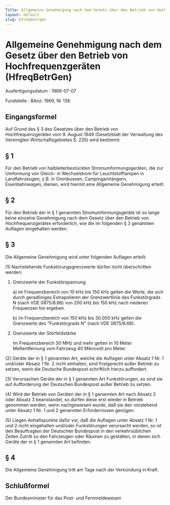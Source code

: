```yaml
---
Title: Allgemeine Genehmigung nach dem Gesetz über den Betrieb von Hochfrequenzgeräten
layout: default
slug: hfreqbetrgen
---
```


# Allgemeine Genehmigung nach dem Gesetz über den Betrieb von Hochfrequenzgeräten (HfreqBetrGen)

Ausfertigungsdatum
:   1969-07-07

Fundstelle
:   BAnz: 1969, Nr 138



## Eingangsformel

Auf Grund des § 3 des Gesetzes über den Betrieb von
Hochfrequenzgeräten vom 9. August 1949 (Gesetzblatt der Verwaltung des
Vereinigten Wirtschaftsgebietes S. 235) wird bestimmt:


## § 1

Für den Betrieb von halbleiterbestückten Stromumformungsgeräten, die
zur Umformung von Gleich- in Wechselstrom für Leuchtstofflampen in
Landfahrzeugen, z.B. in Omnibussen, Campinganhängern, Eisenbahnwagen,
dienen, wird hiermit eine Allgemeine Genehmigung erteilt.


## § 2

Für den Betrieb der in § 1 genannten Stromumformungsgeräte ist so
lange keine einzelne Genehmigung nach dem Gesetz über den Betrieb von
Hochfrequenzgeräten erforderlich, wie die im folgenden § 3 genannten
Auflagen eingehalten werden.


## § 3

Die Allgemeine Genehmigung wird unter folgenden Auflagen erteilt:

(1) Nachstehende Funkstörungsgrenzwerte dürfen nicht überschritten
werden:

1.  Grenzwerte der Funkstörspannung

    a)  im Frequenzbereich von 10 kHz bis 150 kHz gelten die Werte, die sich
        durch geradliniges Extrapolieren der Grenzwertlinie des Funkstörgrads
        N (nach VDE 0875/8.66) von 200 kHz bis 150 kHz nach niederen
        Frequenzen hin ergeben.


    b)  im Frequenzbereich von 150 kHz bis 30.000 kHz gelten die Grenzwerte
        des "Funkstörgrads N" (nach VDE 0875/8.66).





2.  Grenzwerte der Störfeldstärke

    Im Frequenzbereich 30 MHz und mehr gelten in 10 Meter Meßentfernung
    vom Fahrzeug 40 Mikrovolt pro Meter.




(2) Geräte der in § 1 genannten Art, welche die Auflagen unter Absatz
1 Nr. 1 und/oder Absatz 1 Nr. 2 nicht einhalten, sind fristgerecht
außer Betrieb zu setzen, wenn die Deutsche Bundespost schriftlich
hierzu auffordert.

(3) Verursachen Geräte der in § 1 genannten Art Funkstörungen, so sind
sie auf Aufforderung der Deutschen Bundespost außer Betrieb zu setzen.

(4) Wird der Betrieb von Geräten der in § 1 genannten Art nach Absatz
2 oder Absatz 3 beanstandet, so dürfen diese erst wieder in Betrieb
genommen werden, wenn nachgewiesen wurde, daß sie den vorstehend unter
Absatz 1 Nr. 1 und 2 genannten Erfordernissen genügen.

(5) Liegen Anhaltspunkte dafür vor, daß die Auflagen unter Absatz 1
Nr. 1 und 2 nicht eingehalten und/oder Funkstörungen verursacht
werden, so ist den Beauftragten der Deutschen Bundespost in den
verkehrsüblichen Zeiten Zutritt zu den Fahrzeugen oder Räumen zu
gestatten, in denen sich Geräte der in § 1 genannten Art befinden.


## § 4

Die Allgemeine Genehmigung tritt am Tage nach der Verkündung in Kraft.


## Schlußformel

Der Bundesminister für das Post- und Fernmeldewesen

